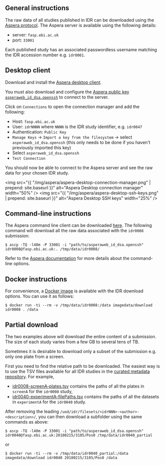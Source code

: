 ## General instructions

The raw data of all studies published in IDR can be downloaded using the
[Aspera protocol](https://asperasoft.com/technology/transport/fasp/). The
Aspera server is available using the following details:

- server: `fasp.ebi.ac.uk`
- port: `33001`

Each published study has an associated passwordless username matching the IDR
accession number e.g. `idr0001`.

## Desktop client

Download and install the [Aspera desktop client](https://downloads.asperasoft.com/en/downloads/2).

You must also download and configure the [Aspera public key `asperaweb_id_dsa.openssh`](img/aspera/asperaweb_id_dsa.openssh) to connect to the server.

Click on `Connections` to open the connection manager and add the following:

- Host: `fasp.ebi.ac.uk`
- User: `idrNNNN` where `NNNN` is the IDR study identifier, e.g. `idr0047`
- Authentication: `Public Key`
- `Manage Keys` → `Import a key from the filesystem` → select `asperaweb_id_dsa.openssh` (this only needs to be done if you haven't previously imported this key)
- Select `asperaweb_id_dsa.openssh`
- `Test Connection`

You should now be able to connect to the Aspera server and see the raw data for your chosen IDR study.

<img src="{{ "/img/aspera/aspera-desktop-connection-manager.png" | prepend: site.baseurl }}" alt="Aspera Desktop connection manager" width="50%" />
<img src="{{ "/img/aspera/aspera-desktop-ssh-keys.png" | prepend: site.baseurl }}" alt="Aspera Desktop SSH keys" width="25%" />


## Command-line instructions

The Aspera command line client can be downloaded
[here](https://downloads.asperasoft.com/en/downloads/2). The following command
will download all the raw data associated with the `idr0008` submission:

    $ ascp -TQ -l40m -P 33001 -i "path/to/asperaweb_id_dsa.openssh" idr0008@fasp.ebi.ac.uk:. /tmp/data/idr0008/

Refer to the [Aspera documentation](https://downloads.asperasoft.com/documentation/)
for more details about the command-line options.

## Docker instructions

For convenience, a
[Docker image](https://hub.docker.com/r/imagedata/download)
is available with the IDR download options. You can use it as follows:

    $ docker run -ti --rm -v /tmp/data/idr0008:/data imagedata/download idr0008 . /data

## Partial download

The two examples above will download the entire content of a submission. The 
size of each study varies from a few GB to several tens of TB.

Sometimes it is desirable to download only a subset of the submission e.g. only one plate from a screen.

First you need to find the relative path to be downloaded. The easiest way is
to use the TSV files available for all IDR studies in the 
[curated metadata repository](https://github.com/IDR/idr-metadata). For example,

- [idr0008-screenA-plates.tsv](https://github.com/IDR/idr0008-rohn-actinome/blob/master/screenA/idr0008-screenA-plates.tsv)
    contains the paths of all the plates in `screenA` for the `idr0008` study,
- [idr0040-experimentA-filePaths.tsv](https://github.com/IDR/idr0040-aymoz-singlecell/blob/master/experimentA/idr0040-experimentA-filePaths.tsv)
    contains the paths of all the datasets in `experimentA` for the `idr0040`
    study.

After removing the leading
`/uod/idr/filesets/<idrNNN>-<author>-<description>/`, you can then download a 
subfolder using the same commands as above:

    $ ascp -TQ -l40m -P 33001 -i "path/to/asperaweb_id_dsa.openssh" idr0040@fasp.ebi.ac.uk:20180215/3105/Pos0 /tmp/data/idr0040_partial

or

    $ docker run -ti --rm -v /tmp/data/idr0040_partial:/data imagedata/download idr0040 20180215/3105/Pos0 /data
